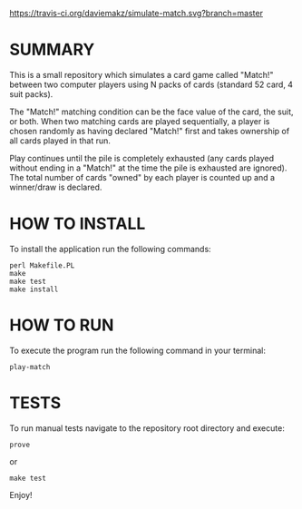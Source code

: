 https://travis-ci.org/daviemakz/simulate-match.svg?branch=master

# SUMMARY
This is a small repository which simulates a card game called "Match!" between two computer players using N packs of cards (standard 52 card, 4 suit packs).

The "Match!" matching condition can be the face value of the card, the suit, or both. When two matching cards are played sequentially, a player is chosen randomly as having declared "Match!" first and takes ownership of all cards played in that run.

Play continues until the pile is completely exhausted (any cards played without ending in a "Match!" at the time the pile is exhausted are ignored). The total number of cards "owned" by each player is counted up and a winner/draw is declared.

# HOW TO INSTALL

To install the application run the following commands:

    perl Makefile.PL
    make
    make test
    make install

# HOW TO RUN

To execute the program run the following command in your terminal:

    play-match

# TESTS

To run manual tests navigate to the repository root directory and execute:

    prove

or

    make test

Enjoy!
